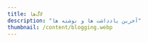 ```yaml
---
title: لاگ‌ها
description: "آخرین یادداشت ها و نوشته ها"
thumbnail: /content/blogging.webp
---
```


<LogsArchives  />
